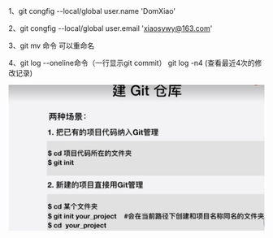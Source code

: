 1、git congfig --local/global user.name 'DomXiao'

2、git congfig --local/global user.email 'xiaosywy@163.com'

3、git mv 命令 可以重命名

4、git log --oneline命令（一行显示git commit）  git log -n4 (查看最近4次的修改记录)

![init](../images/initGit.png)